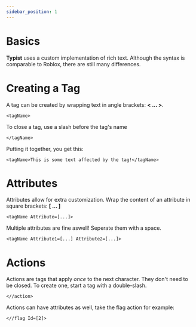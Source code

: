 ```yaml
---
sidebar_position: 1
---
```


# Basics

**Typist** uses a custom implementation of rich text. Although the syntax is comparable to Roblox, there are still many differences.


# Creating a Tag
A tag can be created by wrapping text in angle brackets: **< ... >**.

```text
<tagName>
```
To close a tag, use a slash before the tag's name
```text
</tagName>
```
Putting it together, you get this:
```text
<tagName>This is some text affected by the tag!</tagName>
```

# Attributes
Attributes allow for extra customization. Wrap the content of an attribute in square brackets: **[ ... ]**
```text
<tagName Attribute=[...]>
```
Multiple attributes are fine aswell! Seperate them with a space.
```text
<tagName Attribute1=[...] Attribute2=[...]>
```

# Actions
Actions are tags that apply *once* to the next character. They don't need to be closed.
To create one, start a tag with a double-slash.
```text
<//action>
```
Actions can have attributes as well, take the flag action for example:
```text
<//flag Id=[2]>
```